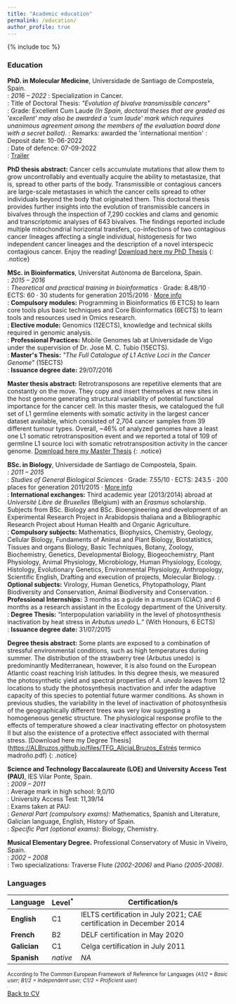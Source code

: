 ```yaml
---
title: "Academic education"
permalink: /education/
author_profile: true
---
```


{% include toc %}

### Education

**PhD. in Molecular Medicine**, Universidade de Santiago de Compostela, Spain.  
:   *2016 – 2022* 
:   Specialization in Cancer.  
:   Title of Doctoral Thesis: _"Evolution of bivalve transmissible cancers"_  
:   Grade: Excellent Cum Laude _(In Spain, doctoral theses that are graded as 'excellent' may also be awarded a 'cum laude' mark which requires unanimous agreement among the members of the evaluation board done with a secret ballot)._
:   Remarks: awarded the 'international mention'
:   Deposit date: 10-06-2022  
:   Date of defence: 07-09-2022  
:   <i class="fa fa-play-circle" aria-hidden="true"></i> [Trailer](https://www.youtube.com/watch?v=Ve4BdX4BB1c)    

**PhD thesis abstract:** Cancer cells accumulate mutations that allow them to grow uncontrollably and eventually acquire the ability to metastasize, that is, spread to other parts of the body. Transmissible or contagious cancers are large-scale metastases in which the cancer cells spread to other individuals beyond the body that originated them. This doctoral thesis provides further insights into the evolution of transmissible cancers in bivalves through the inspection of 7,290 cockles and clams and genomic and transcriptomic analyses of 643 bivalves. The fi ndings reported include multiple mitochondrial horizontal transfers, co-infections of two contagious cancer lineages affecting a single individual, histogenesis for two independent cancer lineages and the description of a novel interspeci c contagious cancer. Enjoy the reading! <i class="fa fa-cloud-download" aria-hidden="true"></i> [Download here my PhD Thesis](https://ALBruzos.github.io/files/PhDthesis_AliciaLBruzos_2022_compressed_11MB.pdf) 
{: .notice}

**MSc. in Bioinformatics**, Universitat Autònoma de Barcelona, Spain.  
:   *2015 – 2016*	  
:   _Theoretical and practical training in bioinformatics_ · Grade: 8.48/10 · ECTS: 60 · 30 students for generation 2015/2016 · [More info](http://mscbioinformatics.uab.cat)  
:   **Compulsory modules:** Programming in Bioinformatics (6 ETCS) to learn core tools plus basic techniques and Core
Bioinformatics (6ECTS) to learn tools and resources used in Omics research.  
:   **Elective module:** Genomics (12ECTS), knowledge and technical skills required in genomic analysis.  
:   **Professional Practices:** Mobile Genomes lab at Universidade de Vigo under the supervision of Dr. Jose M. C. Tubío (15ECTS).  
:   **Master's Thesis:** _"The Full Catalogue of L1 Active Loci in the Cancer Genome"_ (15ECTS)  
:   **Issuance degree date:** 29/07/2016

**Master thesis abstract:** Retrotransposons are repetitive elements that are constantly on the move. They copy and insert themselves at new sites in the host genome generating structural variability of potential functional importance for the cancer cell. In this master thesis, we catalogued the full set of L1 germline elements with somatic activity in the largest cancer dataset available, which consisted of 2,704 cancer samples from 39 different tumour types. Overall, ~46% of analyzed genomes have a least one L1 somatic retrotransposition event and we reported a total of 109 of germline L1 source loci with somatic retrotransposition activity in the cancer genome. <i class="fa fa-cloud-download" aria-hidden="true"></i> [Download here my Master Thesis](https://ALBruzos.github.io/files/TFM_AliciaLBruzos_CatalogueL1inCancer.pdf) 
{: .notice}

**BSc. in Biology**, Universidade de Santiago de Compostela, Spain.  
:   *2011 – 2015* 	
:   _Studies of General Biological Sciences_ · Grade: 7.55/10 · ECTS: 243.5 · 200 places for generation 2011/2015  · [More info](https://www.usc.gal/en/usc)  
:   **International exchanges:** Third academic year (2013/2014) abroad at _Université Libre de Bruxelles_ (Belgium) with an _Erasmus_ scholarship. Subjects from BSc. Biology and BSc. Bioengineering and development of an Experimental Research Project in Arabidopsis thaliana and a Bibliographic Research Project about Human Health and Organic Agriculture.  
:   **Compulsory subjects:** Mathematics, Biophysics, Chemistry, Geology, Cellular Biology, Fundaments of Animal and Plant Biology, Biostatistics, Tissues and organs Biology, Basic Techniques, Botany, Zoology, Biochemistry, Genetics, Developmental Biology, Biogeochemistry, Plant Physiology, Animal Physiology, Microbiology, Human Physiology, Ecology, Histology, Evolutionary Genetics, Environmental Physiology, Anthropology, Scientific English, Drafting and execution of projects, Molecular Biology.
:   **Optional subjects:** Virology, Human Genetics, Phytopathology, Plant Biodiversity and Conservation, Animal Biodiversity and Conservation.
:   **Professional Internships:** 3 months as a guide in a museum (CIAC) and 6 months as a research assistant in the Ecology department of the University.
:   **Degree Thesis:** “Interpopulation variability in the level of photosynthesis inactivation by heat stress in _Arbutus unedo_ L.” (With Honours, 6 ECTS)  
:   **Issuance degree date:** 31/07/2015

**Degree thesis abstract:** Some plants are exposed to a combination of stressful environmental conditions, such as high temperatures during summer. The distribution of the strawberry tree (Arbutus unedo) is predominantly Mediterranean, however, it is also found on the European Atlantic coast reaching Irish latitudes. In this degree thesis, we measured the photosynthetic yield and spectral properties of _A. unedo_ leaves from 12 locations to study the photosynthesis inactivation and infer the adaptive capacity of this species to potential future warmer conditions. As shown in previous studies, the variability in the level of inactivation of photosynthesis of the geographically different trees was very low suggesting a homogeneous genetic structure. The physiological response profile to the effects of temperature showed a clear inactivating effector on photosystem II but also the existence of a protective effect associated with thermal stress. <i class="fa fa-cloud-download" aria-hidden="true"></i> [Download here my Degree Thesis](https://ALBruzos.github.io/files/TFG_AliciaLBruzos_Estrés termico madroño.pdf)
{: .notice}
  
**Science and Technology Baccalaureate (LOE) and University Access Test (PAU)**, IES Vilar Ponte, Spain.  
:   *2009 – 2011*  
:   Average mark in high school: 9,0/10  
:   University Access Test: 11,39/14  
:   Exams taken at PAU:  
:   _General Part (compulsory exams):_ Mathematics, Spanish and Literature, Galician language, English, History of Spain.  
:   _Specific Part (optional exams):_ Biology, Chemistry.  

**Musical Elementary Degree.** Professional Conservatory of Music in Viveiro, Spain.  
:   *2002 – 2008*  
:   Two specializations: Traverse Flute _(2002-2006)_ and Piano _(2005-2008)_.  

### Languages

| Language | Level<sup>*</sup> | Certification/s |
| ------------- | ------------- | ------------- | 
| **English** | C1 | IELTS certification in July 2021; CAE certification in December 2014 |
| **French** | B2 | DELF certification in May 2020 |
| **Galician** | C1 | Celga certification in July 2011 |
| **Spanish** | _native_ | _NA_ |

<sup>According to The Common European Framework of Reference for Languages *(A1/2 = Basic user; B1/2 = Independent user; C1/2 = Proficient user)* </sup> 

[Back to CV](https://albruzos.github.io/cv/)
